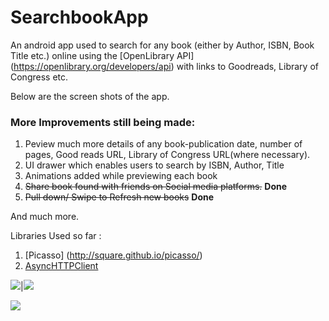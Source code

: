 # SearchbookApp
An android app used to search for any book (either by Author, ISBN, Book Title etc.) online using the [OpenLibrary API] (https://openlibrary.org/developers/api) with links to Goodreads, Library of Congress etc. 

Below are the screen shots of the app. 

### More Improvements still being made:

1.  Peview much more details of any book-publication date, number of pages, Good reads URL, Library of Congress URL(where necessary).
2.  UI drawer which enables users to search by ISBN, Author, Title
3.  Animations added while previewing each book
4.  ~~Share book found with friends on Social media platforms.~~ **Done**
5.  ~~Pull down/ Swipe to Refresh new books~~ **Done**

And much more.


Libraries Used so far :

1.  [Picasso] (http://square.github.io/picasso/)
2.  [AsyncHTTPClient](https://github.com/loopj/android-async-http)

![](https://github.com/ainaleke/SearchBookApp/blob/master/screenshots/screenshot1.PNG)|![](https://github.com/ainaleke/SearchBookApp/blob/master/screenshots/book_details.PNG)

![](https://github.com/ainaleke/SearchBookApp/blob/master/screenshots/searchbookappimg1.PNG)
